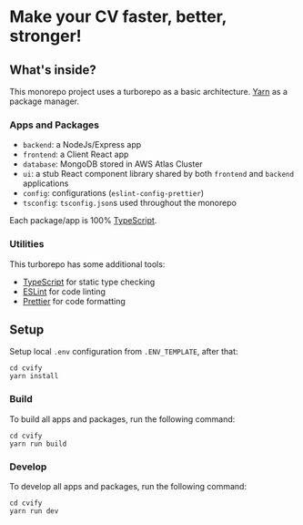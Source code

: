 # Make your CV faster, better, stronger!

## What's inside?

This monorepo project uses a turborepo as a basic architecture. [Yarn](https://classic.yarnpkg.com/lang/en/) as a package manager.

### Apps and Packages

- `backend`: a NodeJs/Express app
- `frontend`: a Client React app
- `database`: MongoDB stored in AWS Atlas Cluster
- `ui`: a stub React component library shared by both `frontend` and `backend` applications
- `config`: configurations (`eslint-config-prettier`)
- `tsconfig`: `tsconfig.json`s used throughout the monorepo

Each package/app is 100% [TypeScript](https://www.typescriptlang.org/).

### Utilities

This turborepo has some additional tools:

- [TypeScript](https://www.typescriptlang.org/) for static type checking
- [ESLint](https://eslint.org/) for code linting
- [Prettier](https://prettier.io) for code formatting

## Setup

Setup local `.env` configuration from `.ENV_TEMPLATE`, after that:
```
cd cvify
yarn install
```

### Build

To build all apps and packages, run the following command:

```
cd cvify
yarn run build
```

### Develop

To develop all apps and packages, run the following command:

```
cd cvify
yarn run dev
```
